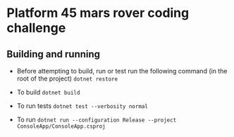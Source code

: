 # Platform 45 mars rover coding challenge

## Building and running
- Before attempting to build, run or test run the following command (in the root of the project)
``dotnet restore ``

- To build
``dotnet build``

- To run tests
``dotnet test --verbosity normal``

- To run
``dotnet run --configuration Release --project ConsoleApp/ConsoleApp.csproj``